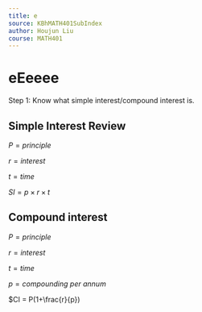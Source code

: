 ```yaml
---
title: e
source: KBhMATH401SubIndex
author: Houjun Liu
course: MATH401
---
```


# eEeeee

Step 1: Know what simple interest/compound interest is.

## Simple Interest Review

$P = principle$

$r = interest$

$t = time$ 

$SI = p \times r \times t$

##  Compound interest

$P = principle$

$r = interest$

$t = time$

$p = compounding\ per\ annum$

$CI = P(1+\frac{r}{p})
